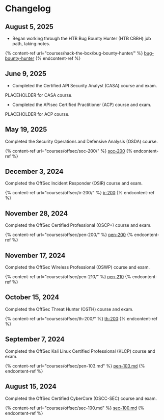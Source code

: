 # Changelog

## August 5, 2025

* Began working through the HTB Bug Bounty Hunter (HTB CBBH) job path, taking notes.

{% content-ref url="courses/hack-the-box/bug-bounty-hunter/" %}
[bug-bounty-hunter](courses/hack-the-box/bug-bounty-hunter/)
{% endcontent-ref %}

## June 9, 2025

* Completed the Certified API Security Analyst (CASA) course and exam.

PLACEHOLDER for CASA course.

* Completed the APIsec Certified Practitioner (ACP) course and exam.

PLACEHOLDER for ACP course.

## May 19, 2025

Completed the Security Operations and Defensive Analysis (OSDA) course.

{% content-ref url="courses/offsec/soc-200/" %}
[soc-200](courses/offsec/soc-200/)
{% endcontent-ref %}

## December 3, 2024

Completed the OffSec Incident Responder (OSIR) course and exam.

{% content-ref url="courses/offsec/ir-200/" %}
[ir-200](courses/offsec/ir-200/)
{% endcontent-ref %}

## November 28, 2024

Completed the OffSec Certified Professional (OSCP+) course and exam.

{% content-ref url="courses/offsec/pen-200/" %}
[pen-200](courses/offsec/pen-200/)
{% endcontent-ref %}

## November 17, 2024

Completed the OffSec Wireless Professional (OSWP) course and exam.

{% content-ref url="courses/offsec/pen-210/" %}
[pen-210](courses/offsec/pen-210/)
{% endcontent-ref %}

## October 15, 2024

Completed the OffSec Threat Hunter (OSTH) course and exam.

{% content-ref url="courses/offsec/th-200/" %}
[th-200](courses/offsec/th-200/)
{% endcontent-ref %}

## September 7, 2024

Completed the OffSec Kali Linux Certified Professional (KLCP) course and exam.

{% content-ref url="courses/offsec/pen-103.md" %}
[pen-103.md](courses/offsec/pen-103.md)
{% endcontent-ref %}

## August 15, 2024

Completed the OffSec Certified CyberCore (OSCC-SEC) course and exam.

{% content-ref url="courses/offsec/sec-100.md" %}
[sec-100.md](courses/offsec/sec-100.md)
{% endcontent-ref %}

